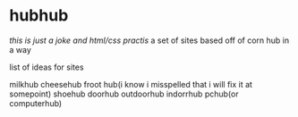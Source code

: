 # hubhub
*this is just a joke and html/css practis*   a set of sites based off of corn hub in a way


list of ideas for sites

milkhub
cheesehub
froot hub(i know i misspelled that i will fix it at somepoint)
shoehub
doorhub
outdoorhub
indorrhub
pchub(or computerhub)
